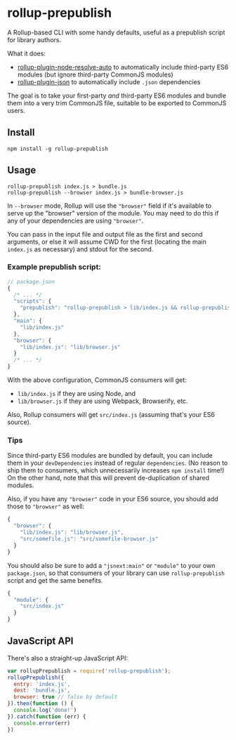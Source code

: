 rollup-prepublish
====

A Rollup-based CLI with some handy defaults, useful as a prepublish script for library authors.

What it does:

- [rollup-plugin-node-resolve-auto](https://github.com/nolanlawson/rollup-plugin-node-resolve-auto) to automatically include third-party ES6 modules (but ignore third-party CommonJS modules)
- [rollup-plugin-json](https://github.com/rollup/rollup-plugin-json) to automatically include `.json` dependencies

The goal is to take your first-party _and_ third-party ES6 modules and bundle them into a very trim CommonJS file, suitable
to be exported to CommonJS users.

Install
---

    npm install -g rollup-prepublish

Usage
----

    rollup-prepublish index.js > bundle.js
    rollup-prepublish --browser index.js > bundle-browser.js

In `--browser` mode, Rollup will use the `"browser"` field if it's available to serve up the "browser" version of the module. You may
need to do this if any of your dependencies are using `"browser"`.

You can pass in the input file and output file as the first and second arguments, or else it will assume CWD for the first
(locating the main `index.js` as necessary) and stdout for the second.

### Example prepublish script:

```js
// package.json
{
  /* ... */
  "scripts": {
    "prepublish": "rollup-prepublish > lib/index.js && rollup-prepublish --browser > lib/browser.js"
  },
  "main": {
    "lib/index.js"
  },
  "browser": {
    "lib/index.js": "lib/browser.js"
  }
  /* ... */
}
```

With the above configuration, CommonJS consumers will get:

- `lib/index.js` if they are using Node, and
- `lib/browser.js` if they are using Webpack, Browserify, etc.

Also, Rollup consumers will get `src/index.js` (assuming that's your ES6 source).

### Tips

Since third-party ES6 modules are bundled by default, you can include them in your `devDependencies` instead of
regular `dependencies`. (No reason to ship them to consumers, which unnecessarily increases `npm install` time!)
On the other hand, note that this will prevent de-duplication of shared modules.

Also, if you have any `"browser"` code in your ES6 source, you should add those to `"browser"` as well:

```js
{
  "browser": {
    "lib/index.js": "lib/browser.js",
    "src/somefile.js": "src/somefile-browser.js"
  }
}
```

You should also be sure to add a `"jsnext:main"` or `"module"` to your own `package.json`, so that consumers of your library
can use `rollup-prepublish` script and get the same benefits.

```js
{
  "module": {
    "src/index.js"
  }
}
```

JavaScript API
----

There's also a straight-up JavaScript API:

```js
var rollupPrepublish = require('rollup-prepublish');
rollupPrepublish({
  entry: 'index.js',
  dest: 'bundle.js',
  browser: true // false by default
}).then(function () {
  console.log('done!')
}).catch(function (err) {
  console.error(err)
})
```